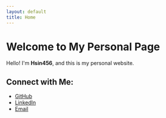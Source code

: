 ```yaml
---
layout: default
title: Home
---
```


# Welcome to My Personal Page

Hello! I'm **Hsin456**, and this is my personal website.

## Connect with Me:
- [GitHub](https://github.com/hsin456)
- [LinkedIn](https://www.linkedin.com/in/hsin456)
- [Email](mailto:wendy900513@gmail.com)
